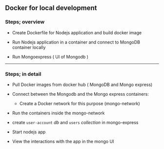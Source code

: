 ## Docker for local development

### Steps; overview


- Create Dockerfile for Nodejs application and build docker image 

- Run Nodejs application in a container and connect to MongoDB container locally

- Run Mongoexpress ( UI of Mongodb )

_______________________________________________

### Steps; in detail

- Pull Docker images from docker hub ( MongoDB and Mongo express)


- Connect between the Mongodb and the Mongo express containers: 

    - Create a Docker network for this purpose (mongo-network)

- Run the containers inside the mongo-network 


- create `user-account` _db_ and `users` _collection_ in mongo-express

- Start nodejs app

- View the interactions with the app in the mongo UI